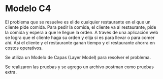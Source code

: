 # Modelo C4


El problema que se resuelve es el de cualquier restaurante en el que un cliente pide comida. Para pedir la comida, el cliente va al restaurante, pide la comida y espera a que le llegue la orden. 
A través de una aplicación web se logra que el cliente haga su orden y elija si es para llevar o para comer ahí. Así el cliente y el restaurante ganan tiempo y el restaurante ahorra en costos operativos. 


Se utiliza un Modelo de Capas (Layer Model) para resolver el problema. 

Se realizaron las pruebas y se agrego un archivo postman como pruebas extra.